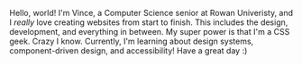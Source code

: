 Hello, world! I'm Vince, a Computer Science senior at Rowan Univeristy, and I *really* love creating websites from start to finish. This includes the design, development, and everything in between. My super power is that I'm a CSS geek. Crazy I know. Currently, I'm learning about design systems, component-driven design, and accessibility!
Have a great day :)

<!---
vince1444/vince1444 is a ✨ special ✨ repository because its `README.md` (this file) appears on your GitHub profile.
You can click the Preview link to take a look at your changes.
--->
